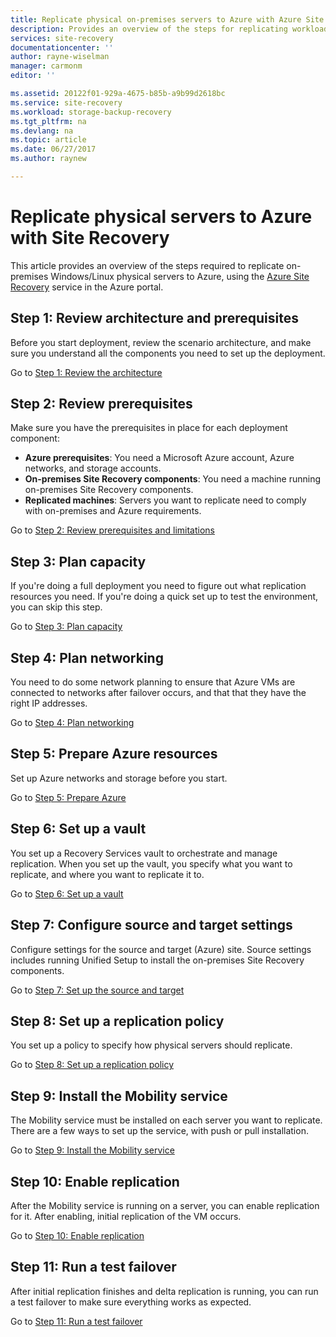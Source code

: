 ```yaml
---
title: Replicate physical on-premises servers to Azure with Azure Site Recovery | Microsoft Docs
description: Provides an overview of the steps for replicating workloads running on on-premises Windows/Linux physical servers to Azure with the Azure Site Recovery service.
services: site-recovery
documentationcenter: ''
author: rayne-wiselman
manager: carmonm
editor: ''

ms.assetid: 20122f01-929a-4675-b85b-a9b99d2618bc
ms.service: site-recovery
ms.workload: storage-backup-recovery
ms.tgt_pltfrm: na
ms.devlang: na
ms.topic: article
ms.date: 06/27/2017
ms.author: raynew

---
```

# Replicate physical servers to Azure with Site Recovery

This article provides an overview of the steps required to replicate on-premises Windows/Linux physical servers to Azure, using the [Azure Site Recovery](site-recovery-overview.md) service in the Azure portal.


## Step 1: Review architecture and prerequisites

Before you start deployment, review the scenario architecture, and make sure you understand all the components you need to set up the deployment.

Go to [Step 1: Review the architecture](physical-walkthrough-architecture.md)


## Step 2: Review prerequisites

Make sure you have the prerequisites in place for each deployment component:

- **Azure prerequisites**: You need a Microsoft Azure account, Azure networks, and storage accounts.
- **On-premises Site Recovery components**: You need a machine running on-premises Site Recovery components.
- **Replicated machines**: Servers you want to replicate need to comply with on-premises and Azure requirements.

Go to [Step 2: Review prerequisites and limitations](physical-walkthrough-prerequisites.md)

## Step 3: Plan capacity

If you're doing a full deployment you need to figure out what replication resources you need. If you're doing a quick set up to test the environment, you can skip this step.

Go to [Step 3: Plan capacity](physical-walkthrough-capacity.md)

## Step 4: Plan networking

You need to do some network planning to ensure that Azure VMs are connected to networks after failover occurs, and  that that they have the right IP addresses.

Go to [Step 4: Plan networking](physical-walkthrough-network.md)

##  Step 5: Prepare Azure resources

Set up Azure networks and storage before you start. 

Go to [Step 5: Prepare Azure](physical-walkthrough-prepare-azure.md)


## Step 6: Set up a vault

You set up a Recovery Services vault to orchestrate and manage replication. When you set up the vault, you specify what you want to replicate, and where you want to replicate it to.

Go to [Step 6: Set up a vault](physical-walkthrough-create-vault.md)

## Step 7: Configure source and target settings

Configure settings for the source and target (Azure) site. Source settings includes running Unified Setup to install the on-premises Site Recovery components.

Go to [Step 7: Set up the source and target](physical-walkthrough-source-target.md)

## Step 8: Set up a replication policy

You set up a policy to specify how physical servers should replicate.

Go to [Step 8: Set up a replication policy](physical-walkthrough-replication.md)

## Step 9: Install the Mobility service

The Mobility service must be installed on each server you want to replicate. There are a few ways to set up the service, with push or pull installation.

Go to [Step 9: Install the Mobility service](physical-walkthrough-install-mobility.md)

## Step 10: Enable replication

After the Mobility service is running on a server, you can enable replication for it. After enabling, initial replication of the VM occurs.

Go to [Step 10: Enable replication](physical-walkthrough-enable-replication.md)

## Step 11: Run a test failover

After initial replication finishes and delta replication is running, you can run a test failover to make sure everything works as expected.

Go to [Step 11: Run a test failover](physical-walkthrough-test-failover.md)

